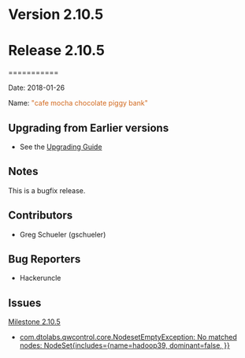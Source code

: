 # Version 2.10.5



# Release 2.10.5
===========

Date: 2018-01-26

Name: <span style="color: Chocolate"><span class="glyphicon glyphicon-piggy-bank"></span> "cafe mocha chocolate piggy bank"</span>

## Upgrading from Earlier versions

* See the [Upgrading Guide](/upgrading/upgrading.md)

## Notes

This is a bugfix release.

## Contributors

* Greg Schueler (gschueler)

## Bug Reporters

* Hackeruncle

## Issues

[Milestone 2.10.5](https://github.com/qwcontrol/qwcontrol/milestone/69)

* [com.dtolabs.qwcontrol.core.NodesetEmptyException: No matched nodes: NodeSet{includes={name=hadoop39, dominant=false, }}](https://github.com/qwcontrol/qwcontrol/issues/2942)
